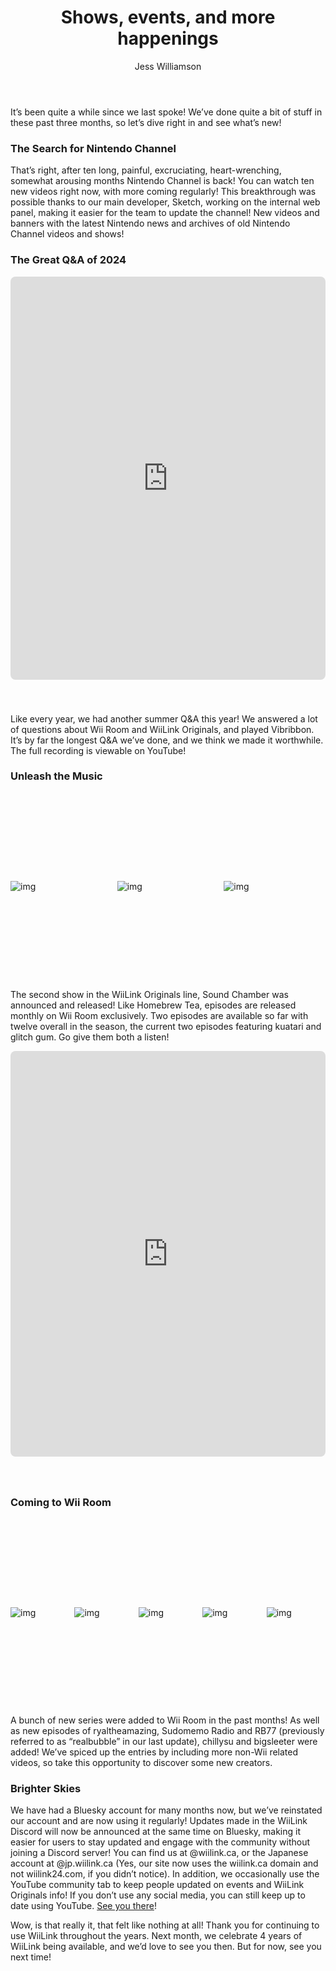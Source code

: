 ﻿---
title: Shows, events, and more happenings
author: Jess Williamson
authImage: /img/jess.webp
authDesc: They/She | Japanese | Possibly the worst hire by WiiLink, that nobody can get rid of.
authTitle: Translator/Video Producer
pubDate: 2024-11-25
description: It's an explosion of new announcements here at WiiLink!
heroImage: /img/nov25.png
---

It’s been quite a while since we last spoke! We’ve done quite a bit of stuff in these past three months, so let’s dive right in and see what’s new!

### The Search for Nintendo Channel

That’s right, after ten long, painful, excruciating, heart-wrenching, somewhat arousing months Nintendo Channel is back! You can watch ten new videos right now, with more coming regularly! This breakthrough was possible thanks to our main developer, Sketch, working on the internal web panel, making it easier for the team to update the channel! New videos and banners with the latest Nintendo news and archives of old Nintendo Channel videos and shows!

### The Great Q&A of 2024

<iframe width="100%" height="645" src="https://www.youtube.com/embed/WTmamEVk6ts" title="WiiLink August 2024 Q&amp;A Panel" frameborder="0" allow="accelerometer; autoplay; clipboard-write; encrypted-media; gyroscope; picture-in-picture; web-share" referrerpolicy="strict-origin-when-cross-origin" style="border-radius:8px; margin-bottom:40px;" allowfullscreen></iframe>

Like every year, we had another summer Q&A this year! We answered a lot of questions about Wii Room and WiiLink Originals, and played Vibribbon. It’s by far the longest Q&A we’ve done, and we think we made it worthwhile. The full recording is viewable on YouTube!

### Unleash the Music

<div class="blogimgcontainer" style="width:100%; display:flex; flex-direction:row; align-items:center; gap:8px; height:300px; transition: 0.2s ease; position:relative;">

![img](/img/soundchamber.png)

![img](/img/soundchamber2.png)

![img](/img/soundchamber3.png)

</div>

The second show in the WiiLink Originals line, Sound Chamber was announced and released! Like Homebrew Tea, episodes are released monthly on Wii Room exclusively. Two episodes are available so far with twelve overall in the season, the current two episodes featuring kuatari and glitch gum. Go give them both a listen!

<iframe width="100%" height="649" src="https://www.youtube.com/embed/w1P9fnpS59k" title="This is WiiLink Originals" frameborder="0" allow="accelerometer; autoplay; clipboard-write; encrypted-media; gyroscope; picture-in-picture; web-share" referrerpolicy="strict-origin-when-cross-origin"
style="border-radius:8px; margin-bottom:40px;" allowfullscreen></iframe>

### Coming to Wii Room

<div class="blogimgcontainer" style="width:100%; display:flex; flex-direction:row; align-items:center; gap:8px; height:300px; transition: 0.2s ease; position:relative;">

![img](/img/soundchamber.png)

![img](/img/pineapplenews.jpg)

![img](/img/chillysu.png)

![img](/img/fami.png)

![img](/img/sudomemoradio.png)

</div>

<style>
    .blogimgcontainer p:hover {
        width: 200% !important;
        transition: 0.2s ease !important;
    }

    .blogimgcontainer p {
        width: 100%;
        transition: 0.2s ease !important;
    }
</style>

A bunch of new series were added to Wii Room in the past months! As well as new episodes of ryaltheamazing, Sudomemo Radio and RB77 (previously referred to as “realbubble” in our last update), chillysu and bigsleeter were added! We’ve spiced up the entries by including more non-Wii related videos, so take this opportunity to discover some new creators.

### Brighter Skies

We have had a Bluesky account for many months now, but we’ve reinstated our account and are now using it regularly! Updates made in the WiiLink Discord will now be announced at the same time on Bluesky, making it easier for users to stay updated and engage with the community without joining a Discord server! You can find us at @wiilink.ca, or the Japanese account at @jp.wiilink.ca (Yes, our site now uses the wiilink.ca domain and not wiilink24.com, if you didn’t notice). In addition, we occasionally use the YouTube community tab to keep people updated on events and WiiLink Originals info! If you don’t use any social media, you can still keep up to date using YouTube. [See you there](https://bsky.app/profile/wiilink24.com)!

  
  

Wow, is that really it, that felt like nothing at all! Thank you for continuing to use WiiLink throughout the years. Next month, we celebrate 4 years of WiiLink being available, and we’d love to see you then. But for now, see you next time!
